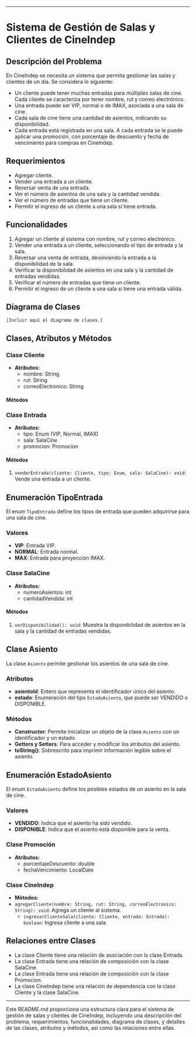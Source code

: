 
---

# Sistema de Gestión de Salas y Clientes de CineIndep

## Descripción del Problema

En CineIndep se necesita un sistema que permita gestionar las salas y clientes de un día. Se considera lo siguiente:

- Un cliente puede tener muchas entradas para múltiples salas de cine. Cada cliente se caracteriza por tener nombre, rut y correo electrónico.
- Una entrada puede ser VIP, normal o de IMAX, asociada a una sala de cine.
- Cada sala de cine tiene una cantidad de asientos, indicando su disponibilidad.
- Cada entrada está registrada en una sala. A cada entrada se le puede aplicar una promoción, con porcentaje de descuento y fecha de vencimiento para compras en CineIndep.

## Requerimientos

- Agregar cliente.
- Vender una entrada a un cliente.
- Reversar venta de una entrada.
- Ver el número de asientos de una sala y la cantidad vendida.
- Ver el número de entradas que tiene un cliente.
- Permitir el ingreso de un cliente a una sala si tiene entrada.

## Funcionalidades

1. Agregar un cliente al sistema con nombre, rut y correo electrónico.
2. Vender una entrada a un cliente, seleccionando el tipo de entrada y la sala.
3. Reversar una venta de entrada, devolviendo la entrada a la disponibilidad de la sala.
4. Verificar la disponibilidad de asientos en una sala y la cantidad de entradas vendidas.
5. Verificar el número de entradas que tiene un cliente.
6. Permitir el ingreso de un cliente a una sala si tiene una entrada válida.

## Diagrama de Clases

```
[Incluir aquí el diagrama de clases.]
```

## Clases, Atributos y Métodos

### Clase Cliente

- **Atributos:**
  - nombre: String
  - rut: String
  - correoElectronico: String

#### Métodos



### Clase Entrada

- **Atributos:**
  - tipo: Enum (VIP, Normal, IMAX)
  - sala: SalaCine
  - promocion: Promocion

#### Métodos

1. `venderEntrada(cliente: Cliente, tipo: Enum, sala: SalaCine): void`: Vende una entrada a un cliente.

## Enumeración TipoEntrada

El enum `TipoEntrada` define los tipos de entrada que pueden adquirirse para una sala de cine.

### Valores

- **VIP**: Entrada VIP.
- **NORMAL**: Entrada normal.
- **MAX**: Entrada para proyección IMAX.


### Clase SalaCine

- **Atributos:**
  - numeroAsientos: int
  - cantidadVendida: int

#### Métodos

1. `verDisponibilidad(): void`: Muestra la disponibilidad de asientos en la sala y la cantidad de entradas vendidas.

## Clase Asiento

La clase `Asiento` permite gestionar los asientos de una sala de cine.

### Atributos

- **asientoId**: Entero que representa el identificador único del asiento.
- **estado**: Enumeración del tipo `EstadoAsiento`, que puede ser VENDIDO o DISPONIBLE.

### Métodos

- **Constructor**: Permite inicializar un objeto de la clase `Asiento` con un identificador y un estado.
- **Getters y Setters**: Para acceder y modificar los atributos del asiento.
- **toString()**: Sobrescrito para imprimir información legible sobre el asiento.

## Enumeración EstadoAsiento

El enum `EstadoAsiento` define los posibles estados de un asiento en la sala de cine.

### Valores

- **VENDIDO**: Indica que el asiento ha sido vendido.
- **DISPONIBLE**: Indica que el asiento está disponible para la venta.
  

### Clase Promoción

- **Atributos:**
  - porcentajeDescuento: double
  - fechaVencimiento: LocalDate

### Clase CineIndep

- **Métodos:**
- `agregarCliente(nombre: String, rut: String, correoElectronico: String): void`: Agrega un cliente al sistema.
  - `ingresarClienteSala(cliente: Cliente, entrada: Entrada): boolean`: Ingresa cliente a una sala

## Relaciones entre Clases

- La clase Cliente tiene una relación de asociación con la clase Entrada.
- La clase Entrada tiene una relación de composición con la clase SalaCine.
- La clase Entrada tiene una relación de composición con la clase Promocion.
- La clase CineIndep tiene una relación de dependencia con la clase Cliente y la clase SalaCine.

---

Este README.md proporciona una estructura clara para el sistema de gestión de salas y clientes de CineIndep, incluyendo una descripción del problema, requerimientos, funcionalidades, diagrama de clases, y detalles de las clases, atributos y métodos, así como las relaciones entre ellas.
